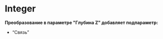 # Integer

**Преобразование в параметре "Глубина Z" добавляет подпараметр:**

* “Связь”

<figure><img src="https://lh7-us.googleusercontent.com/n1-WwrofPfUvIx0ef_wzw5xnTJb8-ae1HA6lM01EOvSnAfWDJPs1pK-icRGZWT3a4dvOqwLv2BytM5yc0czAIvEdqlduD6Y_YXWYypud6EIBrLakgCD-sarnnc3uQ1KH3IScjLCZN0v-xSDb2Qfpc5w" alt=""><figcaption></figcaption></figure>

